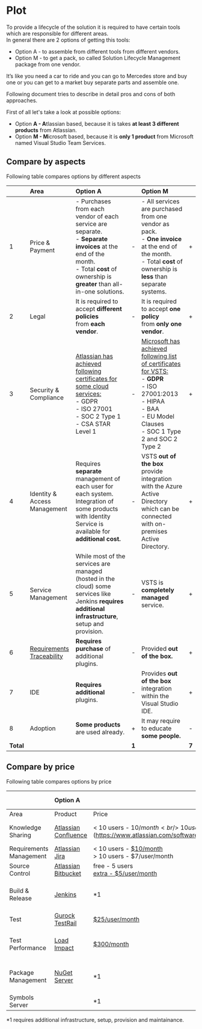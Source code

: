 # Plot

To provide a lifecycle of the solution it is required to have certain tools which are responsible for different areas.  
In general there are 2 options of getting this tools:

*   Option A - to assemble from different tools from different vendors.
*   Option M - to get a pack, so called Solution Lifecycle Management package from one vendor.

It’s like you need a car to ride and you can go to Mercedes store and buy one or you can get to a market buy separate parts and assemble one.

Following document tries to describe in detail pros and cons of both approaches.

First of all let's take a look at possible options:

*   Option **A - A**tlassian based, because it is takes **at least 3 different products** from Atlassian.
*   Option **M - M**icrosoft based, because it is **only 1 product** from Microsoft named Visual Studio Team Services.

## Compare by aspects

Following table compares options by different aspects

| | Area | Option A | | Option M | |
|:---|:---|:---|:---|:---|:---|
| 1 | Price & Payment |- Purchases from each vendor of each service are separate.<br/>- **Separate invoices** at the end of the month.<br/>- Total **cost** of ownership is **greater** than all-in-one solutions.| - |- All services are purchased from one vendor as pack.<br/>- **One invoice** at the end of the month.<br/>- Total **cost** of ownership is **less** than separate systems.| + |
| 2 | Legal | It is required to accept **different policies** from **each vendor**. | - | It is required to accept **one policy** from **only one vendor**. | + |
| 3 | Security & Compliance | [Atlassian has achieved following certificates for some cloud services:](https://www.atlassian.com/trust/compliance)<br/>- GDPR<br/>- ISO 27001<br/>- SOC 2 Type 1<br/>- CSA STAR Level 1|-| [Microsoft has achieved following list of certificates for VSTS:](https://docs.microsoft.com/en-us/vsts/articles/team-services-security-whitepaper)<br/>- **GDPR**<br/>-  ISO 27001:2013<br/>-  HIPAA<br/>-  BAA<br/>-  EU Model Clauses<br/>-  SOC 1 Type 2 and SOC 2 Type 2| + |
| 4 | Identity & Access Management | Requires **separate** management of each user for each system.  Integration of some products with Identity Service is available for **additional cost.** | - | VSTS **out of the box** provide integration with the Azure Active Directory which can be connected with on-premises Active Directory. | + |
| 5 | Service Management | While most of the services are managed (hosted in the cloud) some services like Jenkins **requires additional infrastructure**, setup and provision. | - | VSTS is **completely managed** service. | + |
| 6 | [Requirements Traceability](https://en.wikipedia.org/wiki/Requirements_traceability) | **Requires purchase** of additional plugins. | - | Provided **out of the box.** | + |
| 7 | IDE | **Requires additional** plugins. | - | Provides **out of the box** integration within the Visual Studio IDE. | + |
| 8 | Adoption | **Some products** are used already. | + | It may require to educate **some people.** | - |
| **Total** | | | **1** | | **7** |

## Compare by price

Following table compares options by price

| | Option A | | Option M | |
|:----|:--|:----|:--|:----|
| Area | Product | Price | Tool | Price |
| Knowledge Sharing | [Atlassian Confluence](https://www.atlassian.com/software/confluence) |\< 10 users - $10/month<br/>\> 10 users - [$5/user/month](https://www.atlassian.com/software/confluence/pricing) | [Wiki](https://www.visualstudio.com/team-services/wiki/) |free - 5 users<br/>extra - [$3/user/month](https://marketplace.visualstudio.com/items?itemName=ms.vss-vstsuser#pricing)|
| Requirements Management | [Atlassian Jira](https://jira.atlassian.com/) |\< 10 users - [$10/month](https://www.atlassian.com/software/jira/pricing)<br/>\> 10 users - $7/user/month | [Agile Tools](https://www.visualstudio.com/team-services/agile-tools/) | Included |
| Source Control | [Atlassian Bitbucket](https://www.atlassian.com/software/bitbucket) | free - 5 users<br/>[extra - $5/user/month](https://www.atlassian.com/software/bitbucket/pricing?tab=cloud)| [Git](https://www.visualstudio.com/team-services/git/) | Included |
| Build & Release | [Jenkins](https://jenkins.io/) | \*1 | [CI & CD](https://www.visualstudio.com/team-services/continuous-integration/) | free - [240 mins]/month<br/>extra - [$40/pipeline/month](https://marketplace.visualstudio.com/items?itemName=ms.build-release-hosted-pipelines#pricing) |
| Test | [Gurock TestRail](http://www.gurock.com/testrail/) | [$25/user/month](http://www.gurock.com/testrail/pricing/cloud/) | [Test Manager](https://www.visualstudio.com/team-services/testing-tools/) | [$52/user/month](https://marketplace.visualstudio.com/items?itemName=ms.vss-testmanager-web#pricing) |
| Test Performance | [Load Impact](https://loadimpact.com/) | [$300/month](https://loadimpact.com/pricing) | [Cloud Based Load Tests](https://www.visualstudio.com/team-services/cloud-load-testing/) | free - [20k VUMS]/month<br/>extra - [$36/[100k VUMS]](https://docs.microsoft.com/en-us/vsts/billing/buy-load-testing-vs#_buy-load-testing) |
| Package Management | [NuGet Server](https://docs.microsoft.com/en-us/nuget/hosting-packages/nuget-server) | \*1 |[Package Manager](https://www.visualstudio.com/team-services/reporting/) | free - 5 users/month<br/>extra - [$4/user/month](https://marketplace.visualstudio.com/items?itemName=ms.feed#pricing) |
| Symbols Server |  | \*1 | [Package Manager](https://www.visualstudio.com/team-services/reporting/) | Included |

\*1 requires additional infrastructure, setup, provision and maintainance.
